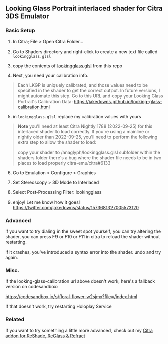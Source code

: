 ## Looking Glass Portrait interlaced shader for Citra 3DS Emulator

### Basic Setup

1. In Citra; File > Open Citra Folder...

2. Go to Shaders directory and right-click to create a new text file called `lookingglass.glsl`

3. copy the contents of [lookingglass.glsl](./lookingglass.glsl) from this repo

4. Next, you need your calibration info.

> Each LKGP is uniquely calibrated, and those values need to be specified in the shader to get the correct output. In future versions, I might automate this step.
> Go to this URL and copy your Looking Glass Portrait's Calibration Data: https://jakedowns.github.io/looking-glass-calibration.html

5. in `lookingglass.glsl` replace my calibration values with yours

> **Note** you'll need at least Citra Nightly 1788 (2022-09-25) for this interlaced shader to load correctly.
> If you're using a mainline or nightly older than 2022-09-25, you'll need to perform the following extra step to allow the shader to load:
>
> copy your shader to /anaglyph/lookingglass.glsl subfolder within the shaders folder
> there's a bug where the shader file needs to be in two places to load properly citra-emu/citra#6133

6. Go to Emulation > Configure > Graphics

7. Set Stereoscopy > 3D Mode to Interlaced

8. Select Post-Processing Filter: lookingglass

9. enjoy! Let me know how it goes! https://twitter.com/jakedowns/status/1573681327005573120

### Advanced

if you want to try dialing in the sweet spot yourself, 
you can try altering the shader, you can press F9 or F10 or F11 in citra to reload the shader without restarting.

if it crashes, you've introduced a syntax error into the shader. undo and try again.

### Misc.

If the looking-glass-calibration url above doesn't work, here's a fallback version on codesandbox: 

https://codesandbox.io/s/floral-flower-w2sjmx?file=/index.html

If that doesn't work, try restarting Holoplay Service

### Related

If you want to try something a little more advanced, check out my [Citra addon for ReShade, ReGlass & Refract](https://github.com/jakedowns/reshade-shaders/tree/main/Citra%20AddOn)
